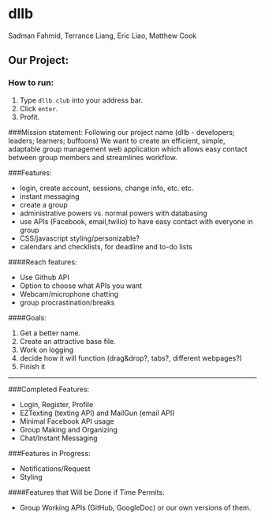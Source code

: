 dllb
====
Sadman Fahmid, Terrance Liang, Eric Liao, Matthew Cook<br>
## Our Project:

### How to run:
1. Type `dllb.club` into your address bar.
2. Click `enter`.
3. Profit.

###Mission statement:
Following our project name (dllb - developers; leaders; learners; buffoons)
We want to create an efficient, simple, adaptable group management web application which allows easy contact between group members and streamlines workflow.

###Features:
* login, create account, sessions, change info, etc. etc.
* instant messaging
* create a group
* administrative powers vs. normal powers with databasing
* use APIs (Facebook, email,twilio) to have easy contact with everyone in group
* CSS/javascript styling/personizable?
* calendars and checklists, for deadline and to-do lists

####Reach features:
* Use Github API
* Option to choose what APIs you want
* Webcam/microphone chatting
* group procrastination/breaks 

####Goals:<br>
1. Get a better name. <br>
2. Create an attractive base file.<br>
3. Work on logging<br>
4. decide how it will function (drag&drop?, tabs?, different webpages?)<br>
5. Finish it <br>

<hr>

###Completed Features:
* Login, Register, Profile
* EZTexting (texting API) and MailGun (email API)
* Minimal Facebook API usage
* Group Making and Organizing
* Chat/Instant Messaging

###Features in Progress:
* Notifications/Request
* Styling

####Features that Will be Done if Time Permits:
* Group Working APIs (GitHub, GoogleDoc) or our own versions of them.
